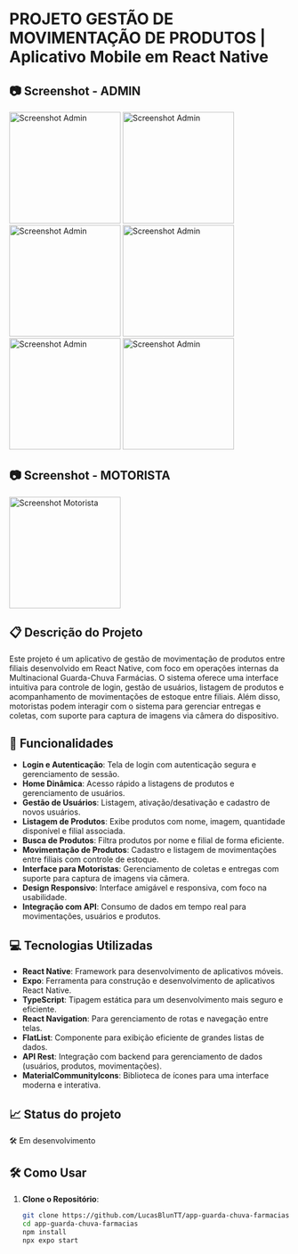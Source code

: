 # PROJETO GESTÃO DE MOVIMENTAÇÃO DE PRODUTOS | Aplicativo Mobile em React Native

## 📷 Screenshot - ADMIN
<img src="https://github.com/user-attachments/assets/806ee1c6-207e-48fb-8014-3e573f022897" alt="Screenshot Admin" width="200">
<img src="https://github.com/user-attachments/assets/449fd077-6f7d-4421-bc2f-df361b311096" alt="Screenshot Admin" width="200">
<img src="https://github.com/user-attachments/assets/832d7b80-195a-4bfa-9919-aa390fcce980" alt="Screenshot Admin" width="200">
<img src="https://github.com/user-attachments/assets/f5796619-64df-4749-a7da-da544b375a57" alt="Screenshot Admin" width="200">
<img src="https://github.com/user-attachments/assets/229057bf-7ece-4081-91be-5871e6b93b6e" alt="Screenshot Admin" width="200">
<img src="https://github.com/user-attachments/assets/edb7091c-2c7a-4067-aaab-9cabe8509669" alt="Screenshot Admin" width="200">

## 📷 Screenshot - MOTORISTA
<img src="https://github.com/user-attachments/assets/c5f1120e-15ed-4ab6-a507-422ecc4e0c24" alt="Screenshot Motorista" width="200">

## 📋 Descrição do Projeto
Este projeto é um aplicativo de gestão de movimentação de produtos entre filiais desenvolvido em React Native, com foco em operações internas da Multinacional Guarda-Chuva Farmácias. O sistema oferece uma interface intuitiva para controle de login, gestão de usuários, listagem de produtos e acompanhamento de movimentações de estoque entre filiais. Além disso, motoristas podem interagir com o sistema para gerenciar entregas e coletas, com suporte para captura de imagens via câmera do dispositivo.

## 🚀 Funcionalidades
- **Login e Autenticação**: Tela de login com autenticação segura e gerenciamento de sessão.
- **Home Dinâmica**: Acesso rápido a listagens de produtos e gerenciamento de usuários.
- **Gestão de Usuários**: Listagem, ativação/desativação e cadastro de novos usuários.
- **Listagem de Produtos**: Exibe produtos com nome, imagem, quantidade disponível e filial associada.
- **Busca de Produtos**: Filtra produtos por nome e filial de forma eficiente.
- **Movimentação de Produtos**: Cadastro e listagem de movimentações entre filiais com controle de estoque.
- **Interface para Motoristas**: Gerenciamento de coletas e entregas com suporte para captura de imagens via câmera.
- **Design Responsivo**: Interface amigável e responsiva, com foco na usabilidade.
- **Integração com API**: Consumo de dados em tempo real para movimentações, usuários e produtos.

## 💻 Tecnologias Utilizadas
- **React Native**: Framework para desenvolvimento de aplicativos móveis.
- **Expo**: Ferramenta para construção e desenvolvimento de aplicativos React Native.
- **TypeScript**: Tipagem estática para um desenvolvimento mais seguro e eficiente.
- **React Navigation**: Para gerenciamento de rotas e navegação entre telas.
- **FlatList**: Componente para exibição eficiente de grandes listas de dados.
- **API Rest**: Integração com backend para gerenciamento de dados (usuários, produtos, movimentações).
- **MaterialCommunityIcons**: Biblioteca de ícones para uma interface moderna e interativa.

## 📈 Status do projeto
🛠️ Em desenvolvimento

## 🛠️ Como Usar
1. **Clone o Repositório**: 
   ```bash
   git clone https://github.com/LucasBlunTT/app-guarda-chuva-farmacias.git
   cd app-guarda-chuva-farmacias
   npm install
   npx expo start

